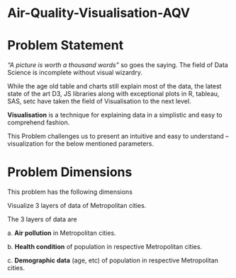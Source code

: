 # Air-Quality-Visualisation-AQV


# Problem Statement

_“A picture is worth a thousand words”_ so goes the saying. The field of Data Science is incomplete without visual wizardry.

While the age old table and charts still explain most of the data, the latest state of the art D3, JS libraries along with exceptional plots in R, tableau, SAS, setc have taken the field of Visualisation to the next level.

**Visualisation** is a technique for explaining data in a simplistic and easy to comprehend fashion.

This Problem challenges us to present an intuitive and easy to understand – visualization for the below mentioned parameters.


# Problem Dimensions

This problem has the following dimensions

Visualize 3 layers of data of Metropolitan cities.

The 3 layers of data are

a. **Air pollution** in Metropolitan cities.

b. **Health condition** of population in respective Metropolitan cities.

c. **Demographic data** (age, etc) of population in respective Metropolitan cities.
